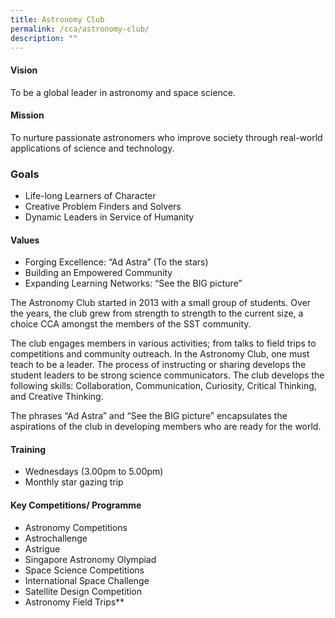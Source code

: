 ```yaml
---
title: Astronomy Club
permalink: /cca/astronomy-club/
description: ""
---
```

#### Vision
To be a global leader in astronomy and space science.

#### Mission
To nurture passionate astronomers who improve society through real-world applications of science and technology.

  ### Goals

*   Life-long Learners of Character 
*   Creative Problem Finders and Solvers
*   Dynamic Leaders in Service of Humanity
   
  #### Values

*   Forging Excellence: “Ad Astra” (To the stars) 
*   Building an Empowered Community
*   Expanding Learning Networks: “See the BIG picture”
    
The Astronomy Club started in 2013 with a small group of students. Over the years, the club grew from strength to strength to the current size, a choice CCA amongst the members of the SST community.   

The club engages members in various activities; from talks to field trips to competitions and community outreach. In the Astronomy Club, one must teach to be a leader. The process of instructing or sharing develops the student leaders to be strong science communicators. The club develops the following skills: Collaboration, Communication, Curiosity, Critical Thinking, and Creative Thinking.  

The phrases “Ad Astra” and “See the BIG picture” encapsulates the aspirations of the club in developing members who are ready for the world.

#### Training 
*   Wednesdays (3.00pm to 5.00pm)
*   Monthly star gazing trip 

#### Key Competitions/ Programme

*   Astronomy Competitions
*   Astrochallenge
*   Astrigue 
*   Singapore Astronomy Olympiad 
*   Space Science Competitions
*   International Space Challenge
*   Satellite Design Competition 
*   Astronomy Field Trips**
